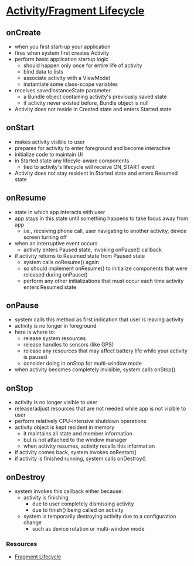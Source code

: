 # [Activity/Fragment Lifecycle](https://developer.android.com/guide/components/activities/activity-lifecycle)

## onCreate

- when you first start-up your application
- fires when system first creates Activity
- perform basic application startup logic
    - should happen only once for entire life of activity
    - bind data to lists
    - associate activity with a ViewModel
    - instantiate some class-scope variables
- receives savedInstanceState parameter
    - a Bundle object containing activity's previously saved state
    - if activity never existed before, Bundle object is null
- Activity does not reside in Created state and enters Started state

## onStart

- makes activity visible to user
- prepares for activity to enter foreground and become interactive
- initialize code to maintain UI
- in Started state any lifecyle-aware components
    - tied to activity's lifecycle will receive ON_START event
- Activity does not stay resident in Started state and enters Resumed state

## onResume
 
- state in which app interacts with user
- app stays in this state until something happens to take focus away from app
    - i.e., receiving phone call, user navigating to another activity, device screen turning off
- when an interruptive event occurs
    - activity enters Paused state, invoking onPause() callback
- if activity returns to Resumed state from Paused state
    - system calls onResume() again
    - so should implement onResume() to initialize components that were released during onPause()
    - perform any other initializations that must occur each time activity enters Resumed state

## onPause

- system calls this method as first indication that user is leaving activity 
- activity is no longer in foreground
- here is where to: 
    - release system resources
    - release handles to sensors (like GPS)
    - release any resources that may affect battery life while your activity is paused
    - consider doing in onStop for multi-window mode
- when activity becomes completely invisible, system calls onStop()

## onStop

- activity is no longer visible to user
- release/adjust resources that are not needed while app is not visible to user
- perform relatively CPU-intensive shutdown operations
- activity object is kept resident in memory
    - it maintains all state and member information
    - but is not attached to the window manager
    - when activity resumes, activity recalls this information
- if activity comes back, system invokes onRestart()
- if activity is finished running, system calls onDestroy()

## onDestroy

- system invokes this callback either because:
    - activity is finishing
        - due to user completely dismissing activity
        - due to finish() being called on activity
    - system is temporarily destroying activity due to a configuration change
        - such as device rotation or multi-window mode

### Resources

- [Fragment Lifecycle](https://developer.android.com/guide/components/fragments)

